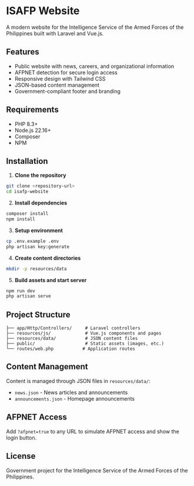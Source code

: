 # ISAFP Website

A modern website for the Intelligence Service of the Armed Forces of the Philippines built with Laravel and Vue.js.

## Features

- Public website with news, careers, and organizational information
- AFPNET detection for secure login access
- Responsive design with Tailwind CSS
- JSON-based content management
- Government-compliant footer and branding

## Requirements

- PHP 8.3+
- Node.js 22.16+
- Composer
- NPM

## Installation

1. **Clone the repository**
```bash
git clone <repository-url>
cd isafp-website
```

2. **Install dependencies**
```bash
composer install
npm install
```

3. **Setup environment**
```bash
cp .env.example .env
php artisan key:generate
```

4. **Create content directories**
```bash
mkdir -p resources/data
```

5. **Build assets and start server**
```bash
npm run dev
php artisan serve
```

## Project Structure

```
├── app/Http/Controllers/     # Laravel controllers
├── resources/js/             # Vue.js components and pages
├── resources/data/           # JSON content files
├── public/                   # Static assets (images, etc.)
└── routes/web.php           # Application routes
```

## Content Management

Content is managed through JSON files in `resources/data/`:
- `news.json` - News articles and announcements
- `announcements.json` - Homepage announcements

## AFPNET Access

Add `?afpnet=true` to any URL to simulate AFPNET access and show the login button.

## License

Government project for the Intelligence Service of the Armed Forces of the Philippines.